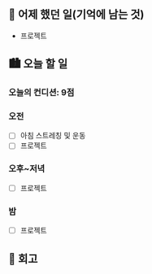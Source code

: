 ## 🌃 어제 했던 일(기억에 남는 것)

- 프로젝트

## 🏙️ 오늘 할 일

### 오늘의 컨디션: 9점

### 오전

- [ ] 아침 스트레칭 및 운동
- [ ] 프로젝트

### 오후~저녁

- [ ] 프로젝트

### 밤

- [ ] 프로젝트

## 🌆 회고

